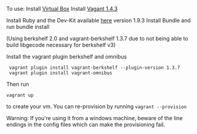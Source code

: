 To use:
Install [Virtual Box](https://www.virtualbox.org/wiki/Downloads)
Install [Vagant 1.4.3](https://www.vagrantup.com/download-archive/v1.4.3.html)

Install Ruby and the Dev-Kit available [here](http://rubyinstaller.org/downloads/) version 1.9.3
Install Bundle and run bundle install

(Using berkshelf 2.0 and vagrant-berkshelf 1.3.7 due to not being able to build libgecode necessary for berkshelf v3)

Install the vagrant plugin berkshelf and omnibus

     vagrant plugin install vagrant-berkshelf --plugin-version 1.3.7
     vagrant plugin install vagrant-omnibus


Then run 

    vagrant up

to create your vm. You can re-provision by running `vagrant --provision`

Warning:
If you're using it from a windows machine, beware of the line endings in the config files which can make the provisioning fail.
